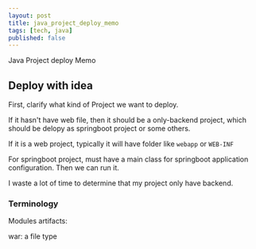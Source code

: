 ```yaml
---
layout: post
title: java_project_deploy_memo
tags: [tech, java]
published: false
---
```


Java Project deploy Memo

## Deploy with idea

First, clarify what kind of Project we want to deploy.

If it hasn't have web file, then it should be a only-backend project, which should be delopy as springboot project or some others.

If it is a web project, typically it will have folder like `webapp` or `WEB-INF`

For springboot project, must have a main class for springboot application configuration. Then we can run it.

I waste a lot of time to determine that my project only have backend.

### Terminology

Modules
artifacts:

war: a file type
